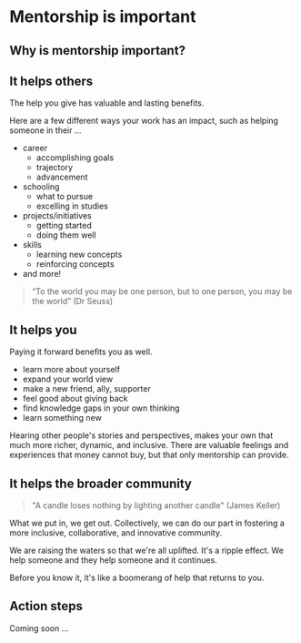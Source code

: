 # Mentorship is important

## Why is mentorship important?

## It helps others

The help you give has valuable and lasting benefits.

Here are a few different ways your work has an impact, such as helping someone in their ...

* career
  * accomplishing goals
  * trajectory
  * advancement
* schooling
  * what to pursue
  * excelling in studies
* projects/initiatives
  * getting started
  * doing them well
* skills
  * learning new concepts
  * reinforcing concepts
* and more!

> “To the world you may be one person, but to one person, you may be the world” \(Dr Seuss\)

## It helps you

Paying it forward benefits you as well.

* learn more about yourself
* expand your world view
* make a new friend, ally, supporter
* feel good about giving back
* find knowledge gaps in your own thinking
* learn something new

Hearing other people's stories and perspectives, makes your own that much more richer, dynamic, and inclusive. There are valuable feelings and experiences that money cannot buy, but that only mentorship can provide.

## It helps the broader community

> "A candle loses nothing by lighting another candle" \(James Keller\)

What we put in, we get out. Collectively, we can do our part in fostering a more inclusive, collaborative, and innovative community.

We are raising the waters so that we're all uplifted. It's a ripple effect. We help someone and they help someone and it continues.

Before you know it, it's like a boomerang of help that returns to you.

## Action steps

Coming soon ...

